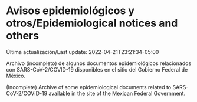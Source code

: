 # Avisos epidemiológicos y otros/Epidemiological notices and others

Última actualización/Last update: 2022-04-21T23:21:34-05:00

Archivo (incompleto) de algunos documentos epidemiológicos relacionados con SARS-CoV-2/COVID-19 disponibles en el sitio del Gobierno Federal de México.

(Incomplete) Archive of some epidemiological documents related to SARS-CoV-2/COVID-19 available in the site of the Mexican Federal Government.

